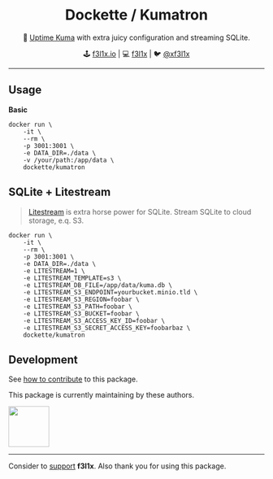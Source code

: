 <h1 align=center>Dockette / Kumatron</h1>

<p align=center>
   🐳 <a href="https://github.com/louislam/uptime-kuma">Uptime Kuma</a> with extra juicy configuration and streaming SQLite.
</p>

<p align=center>
🕹 <a href="https://f3l1x.io">f3l1x.io</a> | 💻 <a href="https://github.com/f3l1x">f3l1x</a> | 🐦 <a href="https://twitter.com/xf3l1x">@xf3l1x</a>
</p>

-----

## Usage

**Basic**

```
docker run \
	-it \
	--rm \
	-p 3001:3001 \
	-e DATA_DIR=./data \
	-v /your/path:/app/data \
	dockette/kumatron
```

## SQLite + Litestream

> [Litestream](https://litestream.io/) is extra horse power for SQLite. Stream SQLite to cloud storage, e.q. S3.

```
docker run \
	-it \
	--rm \
	-p 3001:3001 \
	-e DATA_DIR=./data \
	-e LITESTREAM=1 \
	-e LITESTREAM_TEMPLATE=s3 \
	-e LITESTREAM_DB_FILE=/app/data/kuma.db \
	-e LITESTREAM_S3_ENDPOINT=yourbucket.minio.tld \
	-e LITESTREAM_S3_REGION=foobar \
	-e LITESTREAM_S3_PATH=foobar \
	-e LITESTREAM_S3_BUCKET=foobar \
	-e LITESTREAM_S3_ACCESS_KEY_ID=foobar \
	-e LITESTREAM_S3_SECRET_ACCESS_KEY=foobarbaz \
	dockette/kumatron
```

## Development

See [how to contribute](https://contributte.org/contributing.html) to this package.

This package is currently maintaining by these authors.

<a href="https://github.com/f3l1x">
    <img width="80" height="80" src="https://avatars2.githubusercontent.com/u/538058?v=3&s=80">
</a>

-----

Consider to [support](https://github.com/sponsors/f3l1x) **f3l1x**. Also thank you for using this package.
